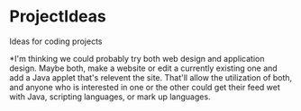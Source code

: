 # ProjectIdeas
Ideas for coding projects

*I'm thinking we could probably try both web design and application design. Maybe both, make a website or edit a currently existing one and add a Java applet that's relevent the site. That'll allow the utilization of both, and anyone who is interested in one or the other could get their feed wet with Java, scripting languages, or mark up languages. 

